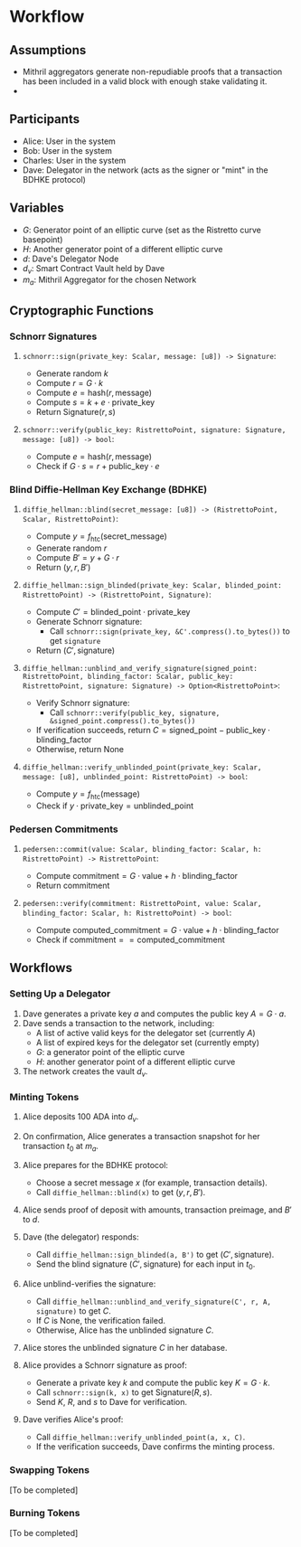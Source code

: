 # Workflow

## Assumptions

- Mithril aggregators generate non-repudiable proofs that a transaction has been included in a valid block with enough stake validating it.
- 

## Participants

- Alice: User in the system
- Bob: User in the system
- Charles: User in the system
- Dave: Delegator in the network (acts as the signer or "mint" in the BDHKE protocol)

## Variables

- $G$: Generator point of an elliptic curve (set as the Ristretto curve basepoint)
- $H$: Another generator point of a different elliptic curve
- $d$: Dave's Delegator Node
- $d_v$: Smart Contract Vault held by Dave
- $m_a$: Mithril Aggregator for the chosen Network

## Cryptographic Functions

### Schnorr Signatures

1. `schnorr::sign(private_key: Scalar, message: [u8]) -> Signature`:
   - Generate random $k$
   - Compute $r = G \cdot k$
   - Compute $e = \text{hash}(r, \text{message})$
   - Compute $s = k + e \cdot \text{private\_key}$
   - Return Signature$(r, s)$

2. `schnorr::verify(public_key: RistrettoPoint, signature: Signature, message: [u8]) -> bool`:
   - Compute $e = \text{hash}(r, \text{message})$
   - Check if $G \cdot s = r + \text{public\_key} \cdot e$

### Blind Diffie-Hellman Key Exchange (BDHKE)

1. `diffie_hellman::blind(secret_message: [u8]) -> (RistrettoPoint, Scalar, RistrettoPoint)`:
   - Compute $y = f_\text{htc}(\text{secret\_message})$
   - Generate random $r$
   - Compute $B' = y + G \cdot r$
   - Return $(y, r, B')$

2. `diffie_hellman::sign_blinded(private_key: Scalar, blinded_point: RistrettoPoint) -> (RistrettoPoint, Signature)`:
   - Compute $C' = \text{blinded\_point} \cdot \text{private\_key}$
   - Generate Schnorr signature:
     - Call `schnorr::sign(private_key, &C'.compress().to_bytes())` to get `signature`
   - Return $(C', \text{signature})$

3. `diffie_hellman::unblind_and_verify_signature(signed_point: RistrettoPoint, blinding_factor: Scalar, public_key: RistrettoPoint, signature: Signature) -> Option<RistrettoPoint>`:
   - Verify Schnorr signature:
     - Call `schnorr::verify(public_key, signature, &signed_point.compress().to_bytes())`
   - If verification succeeds, return $C = \text{signed\_point} - \text{public\_key} \cdot \text{blinding\_factor}$
   - Otherwise, return None

4. `diffie_hellman::verify_unblinded_point(private_key: Scalar, message: [u8], unblinded_point: RistrettoPoint) -> bool`:
   - Compute $y = f_\text{htc}(\text{message})$
   - Check if $y \cdot \text{private\_key} = \text{unblinded\_point}$

### Pedersen Commitments

1. `pedersen::commit(value: Scalar, blinding_factor: Scalar, h: RistrettoPoint) -> RistrettoPoint`:
   - Compute $\text{commitment} = G \cdot \text{value} + h \cdot \text{blinding\_factor}$
   - Return $\text{commitment}$

2. `pedersen::verify(commitment: RistrettoPoint, value: Scalar, blinding_factor: Scalar, h: RistrettoPoint) -> bool`:
   - Compute $\text{computed\_commitment} = G \cdot \text{value} + h \cdot \text{blinding\_factor}$
   - Check if $\text{commitment} == \text{computed\_commitment}$

## Workflows

### Setting Up a Delegator

1. Dave generates a private key $a$ and computes the public key $A = G \cdot a$.
2. Dave sends a transaction to the network, including:
   - A list of active valid keys for the delegator set (currently ${A}$)
   - A list of expired keys for the delegator set (currently empty)
   - $G$: a generator point of the elliptic curve
   - $H$: another generator point of a different elliptic curve
3. The network creates the vault $d_v$.

### Minting Tokens

1. Alice deposits 100 ADA into $d_v$.

2. On confirmation, Alice generates a transaction snapshot for her transaction $t_0$ at $m_a$.

3. Alice prepares for the BDHKE protocol:
   - Choose a secret message $x$ (for example, transaction details).
   - Call `diffie_hellman::blind(x)` to get $(y, r, B')$.

4. Alice sends proof of deposit with amounts, transaction preimage, and $B'$ to $d$.

5. Dave (the delegator) responds:
   - Call `diffie_hellman::sign_blinded(a, B')` to get $(C', \text{signature})$.
   - Send the blind signature $(C', \text{signature})$ for each input in $t_0$.

6. Alice unblind-verifies the signature:
   - Call `diffie_hellman::unblind_and_verify_signature(C', r, A, signature)` to get $C$.
   - If $C$ is None, the verification failed.
   - Otherwise, Alice has the unblinded signature $C$.

7. Alice stores the unblinded signature $C$ in her database.

8. Alice provides a Schnorr signature as proof:
   - Generate a private key $k$ and compute the public key $K = G \cdot k$.
   - Call `schnorr::sign(k, x)` to get Signature$(R, s)$.
   - Send $K$, $R$, and $s$ to Dave for verification.

9. Dave verifies Alice's proof:
   - Call `diffie_hellman::verify_unblinded_point(a, x, C)`.
   - If the verification succeeds, Dave confirms the minting process.

### Swapping Tokens

[To be completed]

### Burning Tokens

[To be completed]